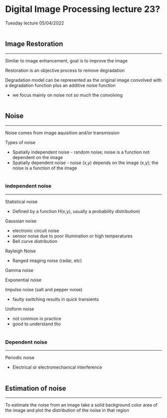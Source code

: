 # Digital Image Processing lecture 23?
Tuesday lecture 05/04/2022<br></br>

## Image Restoration
---
Similar to image enhancement, goal is to improve the image<br>

Restoration is an objective process to remove degradation<br>

Degradation model can be represented as the original image convolved with a degradation function plus an additive noise function

* we focus mainly on noise not so much the convolving<br></br>

## Noise
---
Noise comes from image aquisition and/or transmission

Types of noise
* Spatially independent noise - random noise; noise is a function not dependent on the image
* Spatially dependent noise - noise (x,y) depends on the image (x,y); the noise is a function of the image<br></br>

### independent noise
---
Statistical noise
* Defined by a function H(x,y), usually a probability distribution)

Gaussian noise
* electronic circuit noise
* sensor noise due to poor illumination or high temperatures
* Bell curve distribution

Rayleigh Noise
* Ranged imaging noise (radar, etc)

Gamma noise

Exponential noise

Impulse noise (salt and pepper noise)
* faulty switching results in quick transients

Uniform noise
* not common in practice
* good to understand tho<br></br>


### Dependent noise
---
Periodic noise
* Electrical or electromechanical interference<br></br>


## Estimation of noise
---
To estimate the noise from an image take a solid background color area of the image and plot the distribution of the noise in that region
